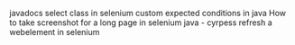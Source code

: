 javadocs select class in selenium 
custom expected conditions in java
How to take screenshot for a long page in selenium java - cyrpess 
refresh a webelement in selenium
